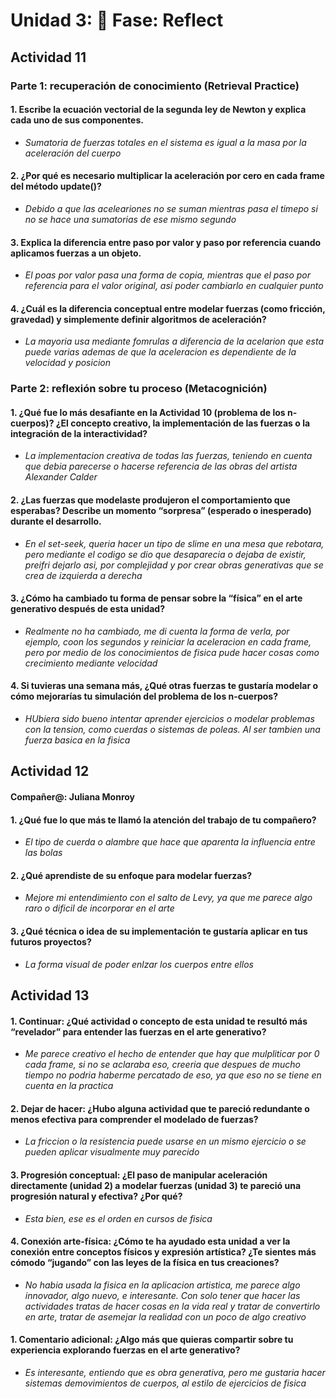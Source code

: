 # Unidad 3: 🤔 Fase: Reflect

## Actividad 11

### Parte 1: recuperación de conocimiento (Retrieval Practice)

#### 1. Escribe la ecuación vectorial de la segunda ley de Newton y explica cada uno de sus componentes.
- *Sumatoria de fuerzas totales en el sistema es igual a la masa por la aceleración del cuerpo*

#### 2. ¿Por qué es necesario multiplicar la aceleración por cero en cada frame del método update()?
- *Debido a que las aceleariones no se suman mientras pasa el timepo si no se hace una sumatorias de ese mismo segundo*

#### 3. Explica la diferencia entre paso por valor y paso por referencia cuando aplicamos fuerzas a un objeto.
- *El poas por valor pasa una forma de copia, mientras que el paso por referencia para el valor original, asi poder cambiarlo en cualquier punto*

#### 4. ¿Cuál es la diferencia conceptual entre modelar fuerzas (como fricción, gravedad) y simplemente definir algoritmos de aceleración?
- *La mayoria usa mediante fomrulas a diferencia de la acelarion que esta puede varias ademas de que la aceleracion es dependiente de la velocidad y posicion*

### Parte 2: reflexión sobre tu proceso (Metacognición) 

#### 1. ¿Qué fue lo más desafiante en la Actividad 10 (problema de los n-cuerpos)? ¿El concepto creativo, la implementación de las fuerzas o la integración de la interactividad?
- *La implementacion creativa de todas las fuerzas, teniendo en cuenta que debia parecerse o hacerse referencia de las obras del artista Alexander Calder*

#### 2. ¿Las fuerzas que modelaste produjeron el comportamiento que esperabas? Describe un momento “sorpresa” (esperado o inesperado) durante el desarrollo.
- *En el set-seek, queria hacer un tipo de slime en una mesa que rebotara, pero mediante el codigo se dio que desaparecia o dejaba de existir, preifri dejarlo asi, por complejidad y por crear obras generativas que se crea de izquierda a derecha*

#### 3. ¿Cómo ha cambiado tu forma de pensar sobre la “física” en el arte generativo después de esta unidad?
- *Realmente no ha cambiado, me di cuenta la forma de verla, por ejemplo, coon los segundos y reiniciar la aceleracion en cada frame, pero por medio de los conocimientos de fisica pude hacer cosas como crecimiento mediante velocidad*

#### 4. Si tuvieras una semana más, ¿Qué otras fuerzas te gustaría modelar o cómo mejorarías tu simulación del problema de los n-cuerpos?
- *HUbiera sido bueno intentar aprender ejercicios o modelar problemas con la tension, como cuerdas o sistemas de poleas. Al ser tambien una fuerza basica en la fisica*

## Actividad 12
#### Compañer@: Juliana Monroy

#### 1. ¿Qué fue lo que más te llamó la atención del trabajo de tu compañero?
- *El tipo de cuerda o alambre que hace que aparenta la influencia entre las bolas*

#### 2. ¿Qué aprendiste de su enfoque para modelar fuerzas?
- *Mejore mi entendimiento con el salto de Levy, ya que me parece algo raro o dificil de incorporar en el arte*

#### 3. ¿Qué técnica o idea de su implementación te gustaría aplicar en tus futuros proyectos?
- *La forma visual de poder enlzar los cuerpos entre ellos*

## Actividad 13

#### 1. Continuar: ¿Qué actividad o concepto de esta unidad te resultó más “revelador” para entender las fuerzas en el arte generativo?
- *Me parece creativo el hecho de entender que hay que mulpliticar por 0 cada frame, si no se aclaraba eso, creeria que despues de mucho tiempo no podria haberme percatado de eso, ya que eso no se tiene en cuenta en la practica*

#### 2. Dejar de hacer: ¿Hubo alguna actividad que te pareció redundante o menos efectiva para comprender el modelado de fuerzas?
- *La friccion o la resistencia puede usarse en un mismo ejercicio o se pueden aplicar visualmente muy parecido*

#### 3. Progresión conceptual: ¿El paso de manipular aceleración directamente (unidad 2) a modelar fuerzas (unidad 3) te pareció una progresión natural y efectiva? ¿Por qué?
- *Esta bien, ese es el orden en cursos de fisica*

#### 4. Conexión arte-física: ¿Cómo te ha ayudado esta unidad a ver la conexión entre conceptos físicos y expresión artística? ¿Te sientes más cómodo “jugando” con las leyes de la física en tus creaciones?
- *No habia usada la fisica en la aplicacion artistica, me parece algo innovador, algo nuevo, e interesante. Con solo tener que hacer las actividades tratas de hacer cosas en la vida real y tratar de convertirlo en arte, tratar de asemejar la realidad con un poco de algo creativo*

#### 1. Comentario adicional: ¿Algo más que quieras compartir sobre tu experiencia explorando fuerzas en el arte generativo?
- *Es interesante, entiendo que es obra generativa, pero me gustaria hacer sistemas demovimientos de cuerpos, al estilo de ejercicios de fisica*
